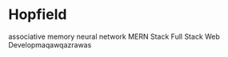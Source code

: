 # Hopfield
associative memory neural network
MERN Stack
 Full Stack Web Developmaqawqazrawas












